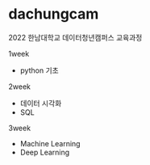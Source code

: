 # dachungcam

2022 한남대학교 데이터청년캠퍼스 교육과정

1week
- python 기초

2week
- 데이터 시각화
- SQL

3week
- Machine Learning
- Deep Learning
